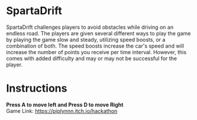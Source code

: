 # SpartaDrift

SpartaDrift challenges players to avoid obstacles while driving on an endless road. The players are given several different ways to play the game by playing the game slow and steady, utilizing speed boosts, or a combination of both. The speed boosts increase the car's speed and will increase the number of points you receive per time interval. However, this comes with added difficulty and may or may not be successful for the player.


# Instructions
**Press A to move left and Press D to move Right**\
Game Link: https://piplynnn.itch.io/hackathon

